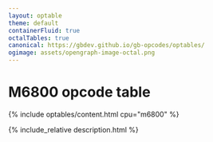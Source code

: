 ```yaml
---
layout: optable
theme: default
containerFluid: true
octalTables: true
canonical: https://gbdev.github.io/gb-opcodes/optables/
ogimage: assets/opengraph-image-octal.png
---
```


<h1>M6800 opcode table<!-- (<a href="{{ "/Opcodes.json" | relative_url }}">JSON</a>)--></h1>

{% include optables/content.html cpu="m6800" %}

{% include_relative description.html %}
